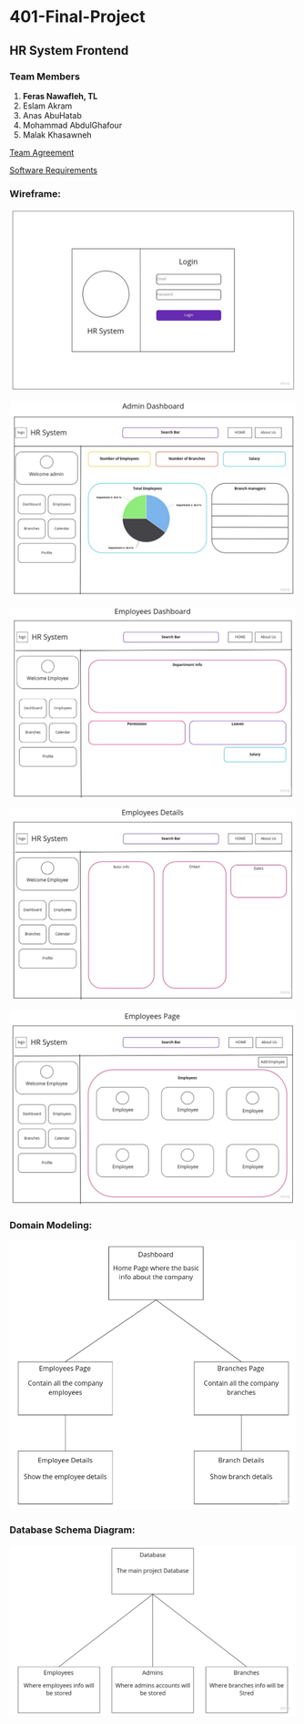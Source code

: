 # 401-Final-Project

## HR System Frontend

### Team Members

1. **Feras Nawafleh, TL**
2. Eslam Akram
3. Anas AbuHatab
4. Mohammad AbdulGhafour
5. Malak Khasawneh

[Team Agreement](TeamAgreement.md)

[Software Requirements](Requirements.md)

### Wireframe:

![Login](assets/Login.jpg)

![Admin Dashboard](assets/Admin-Dashboard.jpg)

![Employees Dashboard](assets/Employees-Dashboard.jpg)

![Employees Details](assets/Employees-Details.jpg)

![Employees Page](assets/Employees-Page.jpg)

### Domain Modeling:

![Domain Modeling](assets/Domain-Modeling.jpg)

### Database Schema Diagram:

![Database Schema Diagram](assets/Database-Modeling.jpg)
